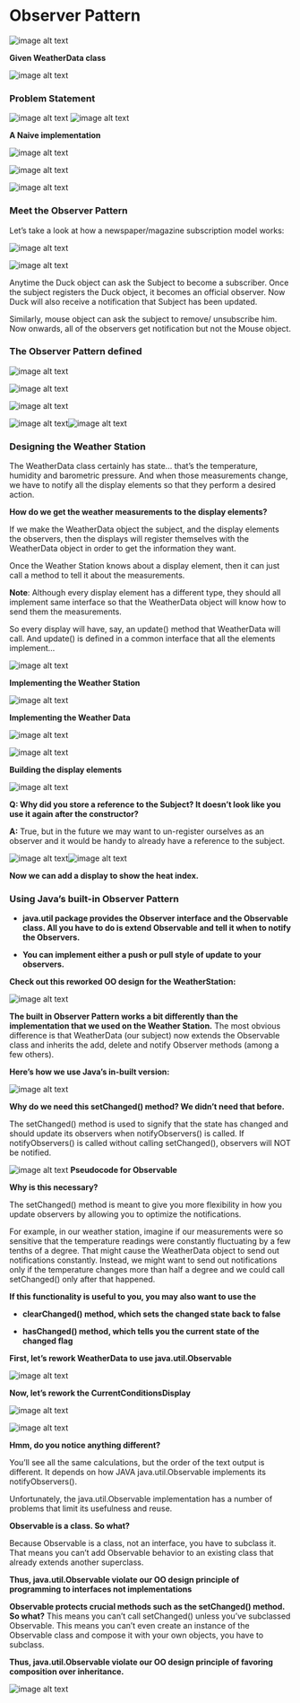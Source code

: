 # Observer Pattern

![image alt text](image_0.png)

**Given WeatherData class**

![image alt text](image_1.png)

### Problem Statement

![image alt text](image_2.png)                 ![image alt text](image_3.png)

**A Naive implementation**

![image alt text](image_4.png)

![image alt text](image_5.png)

![image alt text](image_6.png)

### Meet the Observer Pattern

Let’s take a look at how a newspaper/magazine subscription model works:

![image alt text](image_7.png)

![image alt text](image_8.png)

Anytime the Duck object can ask the Subject to become a subscriber. Once the subject registers the Duck object, it becomes an official observer. Now Duck will also receive a notification that Subject has been updated.

Similarly, mouse object can ask the subject to remove/ unsubscribe him. Now onwards, all of the observers get notification but not the Mouse object.

### The Observer Pattern defined

![image alt text](image_10.png)

![image alt text](image_11.png)

![image alt text](image_12.png)

![image alt text](image_13.png)![image alt text](image_14.png)

### Designing the Weather Station

The WeatherData class certainly has state... that’s the temperature, humidity and barometric pressure. And when those measurements change, we have to notify all the display elements so that they perform a desired action. 

**How do we get the weather measurements to the display elements?**

If we make the WeatherData object the subject, and the display elements the observers, then the displays will register themselves with the WeatherData object in order to get the information they want.

Once the Weather Station knows about a display element, then it can just call a method to tell it about the measurements. 

**Note**: Although every display element has a different type, they should all implement same interface so that the WeatherData object will know how to send them the measurements. 

So every display will have, say, an update() method that WeatherData will call. And update() is defined in a common interface that all the elements implement… 

![image alt text](image_15.png)

**Implementing the Weather Station**

![image alt text](image_16.png)  

**Implementing the Weather Data**

![image alt text](image_17.png)   

![image alt text](image_18.png)

**Building the display elements**

![image alt text](image_19.png)

**Q: Why did you store a reference to the Subject? It doesn’t look like you use it again after the constructor?**

**A:** True, but in the future we may want to un-register ourselves as an observer and it would be handy to already have a reference to the subject.

![image alt text](image_20.png)![image alt text](image_21.png)

**Now we can add a display to show the heat index.**

### Using Java’s built-in Observer Pattern

- **java.util package provides the Observer interface and the Observable class. All you have to do is extend Observable and tell it when to notify the Observers.**

- **You can implement either a push or pull style of update to your observers.**

**Check out this reworked OO design for the WeatherStation:**

![image alt text](image_22.png)

**The built in Observer Pattern works a bit differently than the implementation that we used on the Weather Station.** The most obvious difference is that WeatherData (our subject) now extends the Observable class and inherits the add, delete and notify Observer methods (among a few others). 

**Here’s how we use Java’s in-built version:**

![image alt text](image_23.png)

**Why do we need this setChanged() method? We didn’t need that before.**

The setChanged() method is used to signify that the state has changed and should update its observers when notifyObservers() is called. If notifyObservers() is called without calling setChanged(), observers will NOT be notified. 

![image alt text](image_24.png) **Pseudocode for Observable**

**Why is this necessary?**

The setChanged() method is meant to give you more flexibility in how you update observers by allowing you to optimize the notifications. 

For example, in our weather station, imagine if our measurements were so sensitive that the temperature readings were constantly fluctuating by a few tenths of a degree. That might cause the WeatherData object to send out notifications constantly. Instead, we might want to send out notifications only if the temperature changes more than half a degree and we could call setChanged() only after that happened. 

**If this functionality is useful to you, you may also want to use the**

- **clearChanged() method, which sets the changed state back to false**

- **hasChanged() method, which tells you the current state of the changed flag**

**First, let’s rework WeatherData to use java.util.Observable**

![image alt text](image_25.png)

**Now, let’s rework the CurrentConditionsDisplay**

![image alt text](image_26.png)

![image alt text](image_27.png)

**Hmm, do you notice anything different?**

You’ll see all the same calculations, but the order of the text output is different. It depends on how JAVA java.util.Observable implements its notifyObservers().

Unfortunately, the java.util.Observable implementation has a number of problems that limit its usefulness and reuse. 

**Observable is a class. So what?**

Because Observable is a class, not an interface, you have to subclass it. That means you can’t add Observable behavior to an existing class that already extends another superclass. 

**Thus, java.util.Observable violate our OO design principle of programming to interfaces not implementations**

**Observable protects crucial methods such as the setChanged() method. So what?** This means you can’t call setChanged() unless you’ve subclassed Observable. This means you can’t even create an instance of the Observable class and compose it with your own objects, you have to subclass. 

**Thus, java.util.Observable violate our OO design principle of favoring composition over inheritance.**

![image alt text](image_28.png)

